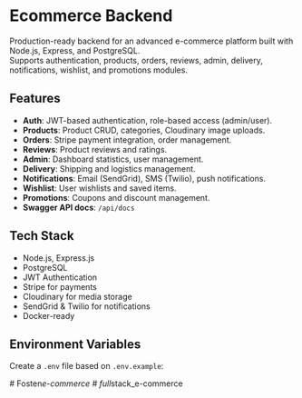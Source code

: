 # Ecommerce Backend

Production-ready backend for an advanced e-commerce platform built with Node.js, Express, and PostgreSQL.  
Supports authentication, products, orders, reviews, admin, delivery, notifications, wishlist, and promotions modules.

## Features

- **Auth**: JWT-based authentication, role-based access (admin/user).  
- **Products**: Product CRUD, categories, Cloudinary image uploads.  
- **Orders**: Stripe payment integration, order management.  
- **Reviews**: Product reviews and ratings.  
- **Admin**: Dashboard statistics, user management.  
- **Delivery**: Shipping and logistics management.  
- **Notifications**: Email (SendGrid), SMS (Twilio), push notifications.  
- **Wishlist**: User wishlists and saved items.  
- **Promotions**: Coupons and discount management.  
- **Swagger API docs**: `/api/docs`

## Tech Stack

- Node.js, Express.js
- PostgreSQL
- JWT Authentication
- Stripe for payments
- Cloudinary for media storage
- SendGrid & Twilio for notifications
- Docker-ready

## Environment Variables

Create a `.env` file based on `.env.example`:

#   F o s t e n _ e - c o m m e r c e  
 #   f u l l _ s t a c k _ e - c o m m e r c e  
 